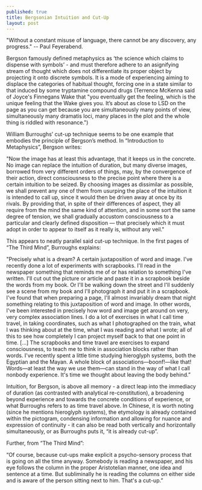 ```yaml
---
published: true
title: Bergsonian Intuition and Cut-Up
layout: post
---
```

"Without a constant misuse of language, there cannot be any discovery, any progress."
-- Paul Feyerabend.


Bergson famously defined metaphysics as ‘the science which claims to dispense with symbols’ - and must therefore adhere to an asignifying stream of thought which does not differentiate its proper object by projecting it onto discrete symbols. It is a mode of experiencing aiming to displace the categories of habitual thought, forcing one in a state similar to that induced by some tryptamine compound drugs (Terrence McKenna said of Joyce's Finnegans Wake that "you eventually get the feeling, which is the unique feeling that the Wake gives you. It’s about as close to LSD on the page as you can get because you are simultaneously many points of view, simultaneously many dramatis loci, many places in the plot and the whole thing is riddled with resonance.")

William Burroughs’ cut-up technique seems to be one example that embodies the principle of Bergson’s method. In “Introduction to Metaphysics”, Bergson writes:

"Now the image has at least this advantage, that it keeps us in the concrete. No image can replace the intuition of duration, but many diverse images, borrowed from very different orders of things, may, by the convergence of their action, direct consciousness to the precise point where there is a certain intuition to be seized. By choosing images as dissimilar as possible, we shall prevent any one of them from usurping the place of the intuition it is intended to call up, since it would then be driven away at once by its rivals. By providing that, in spite of their differences of aspect, they all require from the mind the same kind of attention, and in some sort the same degree of tension, we shall gradually accustom consciousness to a particular and clearly defined disposition — that precisely which it must adopt in order to appear to itself as it really is, without any veil."

This appears to neatly parallel said cut-up technique. In the first pages of “The Third Mind”, Burroughs explains:

"Precisely what is a dream? A certain juxtaposition of word and image. I've recently done a lot of experiments with scrapbooks. I'll read in the newspaper something that reminds me of or has relation to something I've written. I'll cut out the picture or article and paste it in a scrapbook beside the words from my book. Or I'll be walking down the street and I'll suddenly see a scene from my book and I'll photograph it and put it in a scrapbook. I've found that when preparing a page, I'll almost invariably dream that night something relating to this juxtaposition of word and image. In other words, I've been interested in precisely how word and image get around on very, very complex association lines. I do a lot of exercises in what I call time travel, in taking coordinates, such as what I photographed on the train, what I was thinking about at the time, what I was reading and what I wrote; all of this to see how completely I can project myself back to that one point in time. [...] The scrapbooks and time travel are exercises to expand consciousness, to teach me to think in association blocks rather than words. I've recently spent a little time studying hieroglyph systems, both the Egyptian and the Mayan. A whole block of associations—boonf!—like that! Words—at least the way we use them—can stand in the way of what I call nonbody experience. It's time we thought about leaving the body behind.”

Intuition, for Bergson, is above all memory - a direct leap into the immediacy of duration (as contrasted with analytical re-constitution), a broadening beyond experience and towards the concrete conditions of experience, or what Burroughs refers to as time travel above.
In Chinese, it is worth noting (since he mentions hieroglyph systems), the etymology is already contained within the pictogram, condensing information and allowing for nuance and expression of continuity - it can also be read both vertically and horizontally simultaneously, or as Burroughs puts it, “it is already cut-up”.

Further, from “The Third Mind”:

“Of course, because cut-ups make explicit a psycho-sensory process that is going on all the time anyway. Somebody is reading a newspaper, and his eye follows the column in the proper Aristotelian manner, one idea and sentence at a time. But subliminally he is reading the columns on either side and is aware of the person sitting next to him. That's a cut-up.”